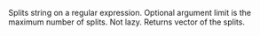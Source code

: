   Splits string on a regular expression.  Optional argument limit is
  the maximum number of splits. Not lazy. Returns vector of the splits.